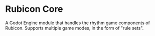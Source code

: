 # Rubicon Core

A Godot Engine module that handles the rhythm game components of Rubicon. Supports multiple game modes, in the form of "rule sets".
